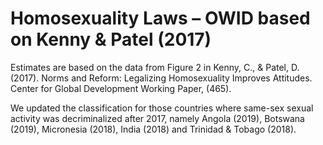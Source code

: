 # Homosexuality Laws – OWID based on Kenny & Patel (2017)


Estimates are based on the data from Figure 2 in Kenny, C., & Patel, D. (2017). Norms and Reform: Legalizing Homosexuality Improves Attitudes. Center for Global Development Working Paper, (465).

We updated the classification for those countries where same-sex sexual activity was decriminalized after 2017, namely Angola (2019), Botswana (2019), Micronesia (2018), India (2018) and Trinidad & Tobago (2018).